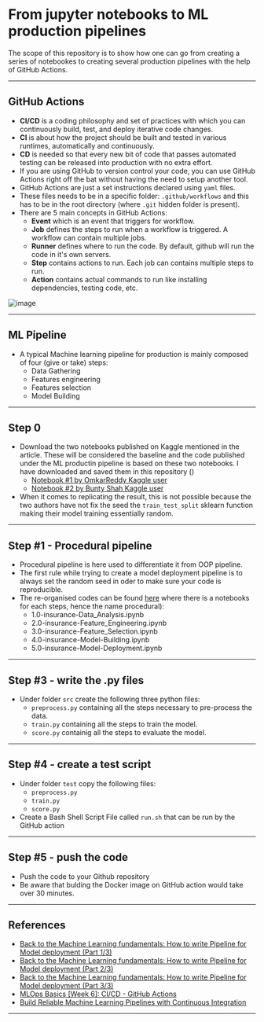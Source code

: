 # From jupyter notebooks to ML production pipelines
The scope of this repository is to show how one can go from creating a series of notebookes to creating several production pipelines with the help of GitHub Actions.
***

## GitHub Actions
- **CI/CD** is a coding philosophy and set of practices with which you can continuously build, test, and deploy iterative code changes.
- **CI** is about how the project should be built and tested in various runtimes, automatically and continuously. 
- **CD** is needed so that every new bit of code that passes automated testing can be released into production with no extra effort.
- If you are using GitHub to version control your code, you can use GitHub Actions right off the bat without having the need to setup another tool.
- GitHub Actions are just a set instructions declared using `yaml` files.
- These files needs to be in a specific folder: `.github/workflows` and this has to be in the root directory (where `.git` hidden folder is present).
- There are 5 main concepts in GitHub Actions:
    - **Event** which is an event that triggers for workflow.
    - **Job** defines the steps to run when a workflow is triggered. A workflow can contain multiple jobs.
    - **Runner** defines where to run the code. By default, github will run the code in it's own servers.
    - **Step** contains actions to run. Each job can contains multiple steps to run.
    - **Action** contains actual commands to run like installing dependencies, testing code, etc.
 
![image](https://user-images.githubusercontent.com/89139139/220193508-774b645e-664d-49ee-89a8-8d83442ac879.png)
***

## ML Pipeline
 - A typical Machine learning pipeline for production is mainly composed of four (give or take) steps:
    - Data Gathering
    - Features engineering
    - Features selection
    - Model Building
***
 
 ## Step 0
 - Download the two notebooks published on Kaggle mentioned in the article. These will be considered the baseline and the code published under the ML productin pipeline is based on these two notebooks. I have downloaded and saved them in this repository ()
     - [Notebook #1 by OmkarReddy Kaggle user]()
     - [Notebook #2 by Bunty Shah Kaggle user]()
- When it comes to replicating the result, this is not possible because the two authors have not fix the seed the `train_test_split` sklearn function making their model training essentially random.
***

## Step #1 - Procedural pipeline
- Procedural pipeline is here used to differentiate it from OOP pipeline.
- The first rule while trying to create a model deployment pipeline is to always set the random seed in oder to make sure your code is reproducible.
- The re-organised codes can be found [here](https://github.com/kyaiooiayk/ETL-and-ML-Pipelines-Notes/tree/main/tutorials/from_jupyter_notebook_to_ML_production_pipeline/ml_pipeline_procedural_code/notebooks/GitHub_MD_rendering) where there is a notebooks for each steps, hence the name procedural):
    - 1.0-insurance-Data_Analysis.ipynb
    - 2.0-insurance-Feature_Engineering.ipynb
    - 3.0-insurance-Feature_Selection.ipynb
    - 4.0-insurance-Model-Building.ipynb
    - 5.0-insurance-Model-Deployment.ipynb
*** 

## Step #3 - write the .py files
- Under folder `src` create the following three python files:
    - `preprocess.py` containing all the steps necessary to pre-process the data.
    - `train.py` containing all the steps to train the model.
    - `score.py` containig all the steps to evaluate the model.
***

## Step #4 - create a test script
- Under folder `test` copy the following files:
    - `preprocess.py`
    - `train.py`
    - `score.py`
- Create a Bash Shell Script File called `run.sh` that can be run by the GitHub action
***


## Step #5 - push the code
- Push the code to your Github repository
- Be aware that bulding the Docker image on GitHub action would take over 30 minutes.
***

## References
- [Back to the Machine Learning fundamentals: How to write Pipeline for Model deployment (Part 1/3)](https://ivannardini.medium.com/back-to-the-machine-learning-fundamentals-how-to-write-code-for-model-deployment-part-1-3-4b05deda1cd1)
- [Back to the Machine Learning fundamentals: How to write Pipeline for Model deployment (Part 2/3)](https://ivannardini.medium.com/back-to-the-machine-learning-fundamentals-how-to-write-code-for-model-deployment-part-2-3-9632d5a43f98)
- [Back to the Machine Learning fundamentals: How to write Pipeline for Model deployment (Part 3/3)](https://ivannardini.medium.com/back-to-the-machine-learning-fundamentals-how-to-write-code-for-model-deployment-part-3-3-fb85102bebb2)
- [MLOps Basics [Week 6]: CI/CD - GitHub Actions](https://www.ravirajag.dev/blog/mlops-github-actions)
- [Build Reliable Machine Learning Pipelines with Continuous Integration](https://towardsdatascience.com/build-reliable-machine-learning-pipelines-with-continuous-integration-ea822eb09bf6)
 ***
